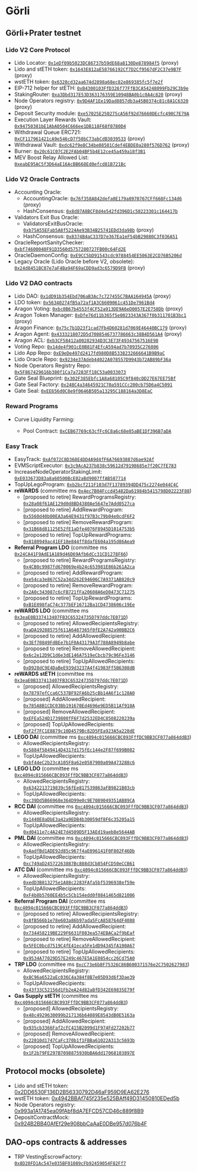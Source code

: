 # Görli

## Görli+Prater testnet

### Lido V2 Core Protocol

- Lido Locator: [`0x1eDf09b5023DC86737b59dE68a8130De878984f5`](https://goerli.etherscan.io/address/0x1eDf09b5023DC86737b59dE68a8130De878984f5) (proxy)
- Lido and stETH token: [`0x1643E812aE58766192Cf7D2Cf9567dF2C37e9B7F`](https://goerli.etherscan.io/address/0x1643E812aE58766192Cf7D2Cf9567dF2C37e9B7F) (proxy)
- wstETH token: [`0x6320cd32aa674d2898a68ec82e869385fc5f7e2f`](https://goerli.etherscan.io/address/0x6320cd32aa674d2898a68ec82e869385fc5f7e2f)
- EIP-712 helper for stETH: [`0xB4300103FfD326f77FfB3CA54248099Fb29C3b9e`](https://goerli.etherscan.io/address/0xB4300103FfD326f77FfB3CA54248099Fb29C3b9e)
- StakingRouter: [`0xa3Dbd317E53D363176359E10948BA0b1c0A4c820`](https://goerli.etherscan.io/address/0xa3Dbd317E53D363176359E10948BA0b1c0A4c820) (proxy)
- Node Operators registry: [`0x9D4AF1Ee19Dad8857db3a45B0374c81c8A1C6320`](https://goerli.etherscan.io/address/0x9D4AF1Ee19Dad8857db3a45B0374c81c8A1C6320) (proxy)
- Deposit Security module: [`0xe57025E250275cA56f92d76660DEcfc490C7E79A`](https://goerli.etherscan.io/address/0xe57025E250275cA56f92d76660DEcfc490C7E79A)
- Execution Layer Rewards Vault: [`0x94750381bE1AbA0504C666ee1DB118F68f0780D4`](https://goerli.etherscan.io/address/0x94750381bE1AbA0504C666ee1DB118F68f0780D4)
- Withdrawal Queue ERC721: [`0xCF117961421cA9e546cD7f50bC73abCdB3039533`](https://goerli.etherscan.io/address/0xCF117961421cA9e546cD7f50bC73abCdB3039533) (proxy)
- Withdrawal Vault: [`0xdc62f9e8C34be08501Cdef4EBDE0a280f576D762`](https://goerli.etherscan.io/address/0xdc62f9e8C34be08501Cdef4EBDE0a280f576D762) (proxy)
- Burner: [`0x20c61C07C2E2FAb04BF5b4E12ce45a459a18f3B1`](https://goerli.etherscan.io/address/0x20c61C07C2E2FAb04BF5b4E12ce45a459a18f3B1)
- MEV Boost Relay Allowed List: [`0xeabE95AC5f3D64aE16AcBB668Ed0efcd81B721Bc`](https://goerli.etherscan.io/address/0xeabe95ac5f3d64ae16acbb668ed0efcd81b721bc)

### Lido V2 Oracle Contracts

- Accounting Oracle:
    - AccountingOracle: [`0x76f358A842defa0E179a8970767CFf668Fc134d6`](https://goerli.etherscan.io/address/0x76f358A842defa0E179a8970767CFf668Fc134d6) (proxy)
    - HashConsensus: [`0x8d87A8BCF8d4e542fd396D1c50223301c164417b`](https://goerli.etherscan.io/address/0x8d87A8BCF8d4e542fd396D1c50223301c164417b)
- Validators Exit Bus Oracle:
    - ValidatorsExitBusOracle: [`0xb75A55EFab5A8f5224Ae93B34B25741EDd3da98b`](https://goerli.etherscan.io/address/0xb75A55EFab5A8f5224Ae93B34B25741EDd3da98b) (proxy)
    - HashConsensus: [`0x8374B4aC337D7e367Ea1eF54bB29880C3f036A51`](https://goerli.etherscan.io/address/0x8374B4aC337D7e367Ea1eF54bB29880C3f036A51)
- OracleReportSanityChecker: [`0xbf74600040F91D3560d5757280727FB00c64Fd2E`](https://goerli.etherscan.io/address/0xbf74600040F91D3560d5757280727FB00c64Fd2E)
- OracleDaemonConfig: [`0xE9CC5bD91543cdc9788454EE5063E2CD76B5206d`](https://goerli.etherscan.io/address/0xE9CC5bD91543cdc9788454EE5063E2CD76B5206d)
- Legacy Oracle (Lido Oracle before V2, obsolete): [`0x24d8451BC07e7aF4Ba94F69aCDD9ad3c6579D9FB`](https://goerli.etherscan.io/address/0x24d8451BC07e7aF4Ba94F69aCDD9ad3c6579D9FB) (proxy)

### Lido V2 DAO contracts

- Lido DAO: [`0x1dD91b354Ebd706aB3Ac7c727455C7BAA164945A`](https://goerli.etherscan.io/address/0x1dD91b354Ebd706aB3Ac7c727455C7BAA164945A) (proxy)
- LDO token: [`0x56340274fB5a72af1A3C6609061c451De7961Bd4`](https://goerli.etherscan.io/address/0x56340274fB5a72af1A3C6609061c451De7961Bd4)
- Aragon Voting: [`0xbc0B67b4553f4CF52a913DE9A6eD0057E2E758Db`](https://goerli.etherscan.io/address/0xbc0B67b4553f4CF52a913DE9A6eD0057E2E758Db) (proxy)
- Aragon Token Manager: [`0xDfe76d11b365f5e0023343A367f0b311701B3bc1`](https://goerli.etherscan.io/address/0xDfe76d11b365f5e0023343A367f0b311701B3bc1) (proxy)
- Aragon Finance: [`0x75c7b1D23f1cad7Fb4D60281d7069E46440BC179`](https://goerli.etherscan.io/address/0x75c7b1D23f1cad7Fb4D60281d7069E46440BC179) (proxy)
- Aragon Agent: [`0x4333218072D5d7008546737786663c38B4D561A4`](https://goerli.etherscan.io/address/0x4333218072D5d7008546737786663c38B4D561A4) (proxy)
- Aragon ACL: [`0xb3CF58412a00282934D3C3E73F49347567516E98`](https://goerli.etherscan.io/address/0xb3CF58412a00282934D3C3E73F49347567516E98)
- Voting Repo: [`0x14de4f901cE0B81F4EfcA594ad7b70935C276806`](https://goerli.etherscan.io/address/0x14de4f901cE0B81F4EfcA594ad7b70935C276806)
- Lido App Repo: [`0xE9eDe497d2417fd980D8B5338232666641B9B9aC`](https://goerli.etherscan.io/address/0xE9eDe497d2417fd980D8B5338232666641B9B9aC)
- Lido Oracle Repo: [`0x9234e37Adeb44022A078557D9943b72AB89bF36a`](https://goerli.etherscan.io/address/0x9234e37Adeb44022A078557D9943b72AB89bF36a)
- Node Operators Registry Repo: [`0x5F867429616b380f1Ca7a7283Ff18C53a0033073`](https://goerli.etherscan.io/address/0x5F867429616b380f1Ca7a7283Ff18C53a0033073)
- Gate Seal Blueprint: [`0x302F385Ebfc1A8a68105C9f840cDD27E67EE75Bf`](https://goerli.etherscan.io/address/0x302F385Ebfc1A8a68105C9f840cDD27E67EE75Bf)
- Gate Seal Factory: [`0x248C4a34645921C70a591CCc200cb75D6a4C5091`](https://goerli.etherscan.io/address/0x248C4a34645921C70a591CCc200cb75D6a4C5091)
- Gate Seal: [`0xEE656d0C8e9f0646B505a13295C188164a3D8EaC`](https://goerli.etherscan.io/address/0xEE656d0C8e9f0646B505a13295C188164a3D8EaC)

### Reward Programs

- Curve Liquidity Farming:

  - Pool Contract: [`0xCEB67769c63cfFc6C8a6c68e85aBE1Df396B7aDA`](https://goerli.etherscan.io/address/0xCEB67769c63cfFc6C8a6c68e85aBE1Df396B7aDA)

### Easy Track

- EasyTrack: [`0xAf072C8D368E4DD4A9d4fF6A76693887d6ae92Af`](https://goerli.etherscan.io/address/0xAf072C8D368E4DD4A9d4fF6A76693887d6ae92Af)
- EVMScriptExecutor: [`0x3c9AcA237b838c59612d79198685e7f20C7fE783`](https://goerli.etherscan.io/address/0x3c9AcA237b838c59612d79198685e7f20C7fE783)
- IncreaseNodeOperatorStakingLimit: [`0xE033673D83a8a60500BcE02aBd9007ffAB587714`](https://goerli.etherscan.io/address/0xE033673D83a8a60500BcE02aBd9007ffAB587714)
- TopUpLegoProgram: [`0xb2bcf211F103d7F13789394DD475c2274e044C4C`](https://goerli.etherscan.io/address/0xb2bcf211F103d7F13789394DD475c2274e044C4C)
- **reWARDS** (committee ms [`0x4ec7B04Fccd45482Da61984b5415798D02223F88`](https://goerli.etherscan.io/address/0x4ec7B04Fccd45482Da61984b5415798D02223F88))
  - [proposed to retire] RewardProgramsRegistry: [`0x28a08f61AE129d0d8BD4380Ae5647e7Add0527ca`](https://goerli.etherscan.io/address/0x28a08f61AE129d0d8BD4380Ae5647e7Add0527ca)
  - [proposed to retire] AddRewardProgram: [`0x5560d40b00EA3a64E9431f97B3c79b04e0cdF6F2`](https://goerli.etherscan.io/address/0x5560d40b00EA3a64E9431f97B3c79b04e0cdF6F2)
  - [proposed to retire] RemoveRewardProgram: [`0x31B68d81125E52fE1aDfe4076F8945D1014753b5`](https://goerli.etherscan.io/address/0x31B68d81125E52fE1aDfe4076F8945D1014753b5)
  - [proposed to retire] TopUpRewardPrograms: [`0x8180949ac41EF18e844ff8dafE604a195d86Aea9`](https://goerli.etherscan.io/address/0x8180949ac41EF18e844ff8dafE604a195d86Aea9)
- **Referral Program LDO** (committee ms [`0x24CA41F9AdE1A189d46D69Afb6dCc31CD1278F66`](https://goerli.etherscan.io/address/0x24CA41F9AdE1A189d46D69Afb6dCc31CD1278F66))
  - [proposed to retire] RewardProgramsRegistry: [`0x4CB0c9987fd670069e4b24c653981E86b261A2ca`](https://goerli.etherscan.io/address/0x4CB0c9987fd670069e4b24c653981E86b261A2ca)
  - [proposed to retire] AddRewardProgram: [`0xe54ca3e867C52a34d262E94606C7A9371AB820c9`](https://goerli.etherscan.io/address/0xe54ca3e867C52a34d262E94606C7A9371AB820c9)
  - [proposed to retire] RemoveRewardProgram: [`0x2A0c343087c6cFB721fFa20608A6eD0473C71275`](https://goerli.etherscan.io/address/0x2A0c343087c6cFB721fFa20608A6eD0473C71275)
  - [proposed to retire] TopUpRewardPrograms: [`0xB1E898faC74c377bEF16712Ba1CD4738606c19Ee`](https://goerli.etherscan.io/address/0xB1E898faC74c377bEF16712Ba1CD4738606c19Ee)
- **reWARDS LDO** (committee ms [`0x3eaE0B337413407FB3C65324735D797ddc7E071D`](https://goerli.etherscan.io/address/0x3eaE0B337413407FB3C65324735D797ddc7E071D))
  - [proposed to retire] AllowedRecipientsRegistry: [`0xaDA19288575f611A6487365f0fE2A742a90BB2C6`](https://goerli.etherscan.io/address/0xaDA19288575f611A6487365f0fE2A742a90BB2C6)
  - [proposed to retire] AddAllowedRecipient: [`0x3Ef70849FdBEe7b1F0A43179A3f788A8949b8abe`](https://goerli.etherscan.io/address/0x3Ef70849FdBEe7b1F0A43179A3f788A8949b8abe)
  - [proposed to retire] RemoveAllowedRecipient: [`0x6c2e12D9C1d6e3dE146A7519eCbcb79c96Fe3146`](https://goerli.etherscan.io/address/0x6c2e12D9C1d6e3dE146A7519eCbcb79c96Fe3146)
  - [proposed to retire] TopUpAllowedRecipients: [`0xD928dC9E4DaBeE939d3237A4f41983Ff5B6308dB`](https://goerli.etherscan.io/address/0xD928dC9E4DaBeE939d3237A4f41983Ff5B6308dB)
- **reWARDS stETH** (committee ms [`0x3eaE0B337413407FB3C65324735D797ddc7E071D`](https://goerli.etherscan.io/address/0x3eaE0B337413407FB3C65324735D797ddc7E071D))
  - [proposed] AllowedRecipientsRegistry: [`0x78797efCca6C537BF92FA6b25cBb14A6f1c128A0`](https://goerli.etherscan.io/address/0x78797efCca6C537BF92FA6b25cBb14A6f1c128A0)
  - [proposed] AddAllowedRecipient: [`0x785A8B1CDC03Bb191670Ed4696e9ED5B11Af910A`](https://goerli.etherscan.io/address/0x785A8B1CDC03Bb191670Ed4696e9ED5B11Af910A)
  - [proposed] RemoveAllowedRecipient: [`0xEFEa524D1739800fF6F7d2532ED4C8508220239a`](https://goerli.etherscan.io/address/0xEFEa524D1739800fF6F7d2532ED4C8508220239a)
  - [proposed] TopUpAllowedRecipients: [`0xF2f7FC1E8879c10D4579Bc82D5FEa923A5a228dE`](https://goerli.etherscan.io/address/0xF2f7FC1E8879c10D4579Bc82D5FEa923A5a228dE)
- **LEGO DAI** (committee ms [`0xc4094c015666CBC093FffDC9BB3CF077a864ddB3`](https://app.safe.global/gor:0xc4094c015666CBC093FffDC9BB3CF077a864ddB3/home))
  - AllowedRecipientsRegistry: [`0x5884f5849414D4317d175fEc144e2F87f699B082`](https://goerli.etherscan.io/address/0x5884f5849414D4317d175fEc144e2F87f699B082)
  - TopUpAllowedRecipients: [`0xbf44eC2b23cA105F8a62e0587900a09A473288c6`](https://goerli.etherscan.io/address/0xbf44eC2b23cA105F8a62e0587900a09A473288c6)
- **LEGO LDO** (committee ms [`0xc4094c015666CBC093FffDC9BB3CF077a864ddB3`](https://app.safe.global/gor:0xc4094c015666CBC093FffDC9BB3CF077a864ddB3/home))
  - AllowedRecipientsRegistry: [`0x6342213719839c56fEe817539863aFB9821B03cb`](https://goerli.etherscan.io/address/0x6342213719839c56fEe817539863aFB9821B03cb)
  - TopUpAllowedRecipients: [`0xc39Dd5B66968e364D99e0c9E7089049351AB89CA`](https://goerli.etherscan.io/address/0xc39Dd5B66968e364D99e0c9E7089049351AB89CA)
- **RCC DAI** (committee ms [`0xc4094c015666CBC093FffDC9BB3CF077a864ddB3`](https://app.safe.global/gor:0xc4094c015666CBC093FffDC9BB3CF077a864ddB3/home))
  - AllowedRecipientsRegistry: [`0x1440E8aDbE3a42a9EDB4b30059df8F6c35205a15`](https://goerli.etherscan.io/address/0x1440E8aDbE3a42a9EDB4b30059df8F6c35205a15)
  - TopUpAllowedRecipients: [`0xd0411e7c4A24E7d4509D5F13AEd19aeb8e5644AB`](https://goerli.etherscan.io/address/0xd0411e7c4A24E7d4509D5F13AEd19aeb8e5644AB)
- **PML DAI** (committee ms [`0xc4094c015666CBC093FffDC9BB3CF077a864ddB3`](https://app.safe.global/gor:0xc4094c015666CBC093FffDC9BB3CF077a864ddB3/home))
  - AllowedRecipientsRegistry: [`0xAadfBd1ADE92d85c967f4aE096141F0F802F46Db`](https://goerli.etherscan.io/address/0xAadfBd1ADE92d85c967f4aE096141F0F802F46Db)
  - TopUpAllowedRecipients: [`0xc749aD24572263887Bc888d3Cb854FCD50eCCB61`](https://goerli.etherscan.io/address/0xc749aD24572263887Bc888d3Cb854FCD50eCCB61)
- **ATC DAI** (committee ms [`0xc4094c015666CBC093FffDC9BB3CF077a864ddB3`](https://app.safe.global/gor:0xc4094c015666CBC093FffDC9BB3CF077a864ddB3/home))
  - AllowedRecipientsRegistry: [`0xedD3B813275e1A88c2283FAfa5bf5396938ef59e`](https://goerli.etherscan.io/address/0xedD3B813275e1A88c2283FAfa5bf5396938ef59e)
  - TopUpAllowedRecipients: [`0xF4b8b5760EE4b5c5Cb154edd0f0841465d821006`](https://goerli.etherscan.io/address/0xF4b8b5760EE4b5c5Cb154edd0f0841465d821006)
- **Referral Program DAI** (committee ms [`0xc4094c015666CBC093FffDC9BB3CF077a864ddB3`](https://app.safe.global/gor:0xc4094c015666CBC093FffDC9BB3CF077a864ddB3/home))
  - [proposed to retire] AllowedRecipientsRegistry: [`0x8fB566b1e78e603a86b97ada5FcA858764dF4088`](https://goerli.etherscan.io/address/0x8fB566b1e78e603a86b97ada5FcA858764dF4088)
  - [proposed to retire] AddAllowedRecipient: [`0x734458219BE229F6631F083ea574EBACa2f9bEaf`](https://goerli.etherscan.io/address/0x734458219BE229F6631F083ea574EBACa2f9bEaf)
  - [proposed to retire] RemoveAllowedRecipient: [`0x5FEC0bcd7519C4fE41eca5Fe1dD94345fA100A67`](https://goerli.etherscan.io/address/0x5FEC0bcd7519C4fE41eca5Fe1dD94345fA100A67)
  - [proposed to retire] TopUpAllowedRecipients: [`0x9534A77029D57E249c467E5A1E0854cc26Cd75A0`](https://goerli.etherscan.io/address/0x9534A77029D57E249c467E5A1E0854cc26Cd75A0)
- **TRP LDO** (committee ms [`0xcC73e6b8F75326C86B600371576e2C7502627983`](https://app.safe.global/gor:0xcC73e6b8F75326C86B600371576e2C7502627983/home))
  - AllowedRecipientsRegistry: [`0x8C96a6522aEc036C4a384f8B7e05D93d6f3Dae39`](https://goerli.etherscan.io/address/0x8C96a6522aEc036C4a384f8B7e05D93d6f3Dae39)
  - TopUpAllowedRecipients: [`0x43f33C52156d1Fb2eA24d82aBfD342E69835E79f`](https://goerli.etherscan.io/address/0x43f33C52156d1Fb2eA24d82aBfD342E69835E79f)
- **Gas Supply stETH** (committee ms [`0xc4094c015666CBC093FffDC9BB3CF077a864ddB3`](https://app.safe.global/gor:0xc4094c015666CBC093FffDC9BB3CF077a864ddB3/home))
  - [proposed] AllowedRecipientsRegistry: [`0x48c4929630099b217136b64089E8543dB0E5163a`](https://goerli.etherscan.io/address/0x48c4929630099b217136b64089E8543dB0E5163a)
  - [proposed] AddAllowedRecipient: [`0x935cb3366Faf2cFC415B2099d1F974Fd27202b77`](https://goerli.etherscan.io/address/0x935cb3366Faf2cFC415B2099d1F974Fd27202b77)
  - [proposed] RemoveAllowedRecipient: [`0x22010d1747CaFc370b1f1FBBa61022A313c5693b`](https://goerli.etherscan.io/address/0x22010d1747CaFc370b1f1FBBa61022A313c5693b)
  - [proposed] TopUpAllowedRecipients: [`0x1F2b79FE297B7098875930bBA6dd17068103897E`](https://goerli.etherscan.io/address/0x1F2b79FE297B7098875930bBA6dd17068103897E)

## Protocol mocks (obsolete)

- Lido and stETH token: [0x2DD6530F136D2B56330792D46aF959D9EA62E276](https://goerli.etherscan.io/address/0x2DD6530F136D2B56330792D46aF959D9EA62E276)
- wstETH token: [0x4942BBAf745f235e525BAff49D31450810EDed5b](https://goerli.etherscan.io/address/0x4942BBAf745f235e525BAff49D31450810EDed5b)
- Node Operators registry: [0x993a1A1745ea09fAbf8dA7EFCD57CD46c889f8B9](https://goerli.etherscan.io/address/0x993a1A1745ea09fAbf8dA7EFCD57CD46c889f8B9)
- DepositContractMock: [0x924B2BB40AfEf29e908bbCaAaE0DBe957d076b4F](https://goerli.etherscan.io/address/0x924B2BB40AfEf29e908bbCaAaE0DBe957d076b4F)

## DAO-ops contracts & addresses
- TRP VestingEscrowFactory: [`0x8D20FD1Ac547e035BF01089cFb92459054F82Ff7`](https://goerli.etherscan.io/address/0x8D20FD1Ac547e035BF01089cFb92459054F82Ff7)
